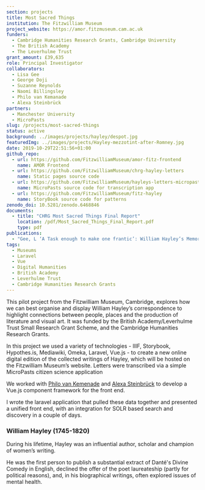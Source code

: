 ```yaml
---
section: projects
title: Most Sacred Things
institution: The Fitzwilliam Museum
project_website: https://amor.fitzmuseum.cam.ac.uk
funders:
  - Cambridge Humanities Research Grants, Cambridge University
  - The British Academy
  - The Leverhulme Trust
grant_amount: £39,635
role: Principal Investigator
collaborators:
  - Lisa Gee
  - George Doji
  - Suzanne Reynolds
  - Naomi Billingsley
  - Philo van Kemanade
  - Alexa Steinbrück
partners:
  - Manchester University
  - MicroPasts
slug: /projects/most-sacred-things
status: active
background: ../images/projects/hayley/despot.jpg
featuredImg: ../images/projects/Hayley-mezzotint-after-Romney.jpg
date: 2019-10-29T22:51:56+01:00
github_repo: 
  - url: https://github.com/FitzwilliamMuseum/amor-fitz-frontend
    name: AMOR Frontend
  - url: https://github.com/FitzwilliamMuseum/chrg-hayley-letters
    name: Static pages source code
  - url: https://github.com/FitzwilliamMuseum/hayleys-letters-micropasts
    name: MicroPasts source code for transcription app
  - url: https://github.com/FitzwilliamMuseum/fitz-hayley
    name: StoryBook source code for patterns
zenodo_doi: 10.5281/zenodo.6468846
documents: 
  - title: "CHRG Most Sacred Things Final Report"
    location: /pdf/Most_Sacred_Things_Final_Report.pdf
    type: pdf
publications:
  - "Gee, L ‘A Task enough to make one frantic’: William Hayley’s Memorialising, European Journal of Life Writing, 9 (2020): DOI https://doi.org/10.21827/ejlw.9.36899"
tags:
  - Museums
  - Laravel
  - Vue
  - Digital Humanities
  - British Academy
  - Leverhulme Trust
  - Cambridge Humanities Research Grants
---
```

This pilot project from the Fitzwilliam Museum, Cambridge, explores how we can best organise and display William Hayley’s 
correspondence to highlight connections between people, places and the production of literature and visual art. It was 
funded by the British Academy/Leverhulme Trust Small Research Grant Scheme, and the Cambridge Humanities Research Grants.

In this project we used a variety of technologies - IIIF, Storybook, Hypothes.is, Mediawiki, Omeka, Laravel, Vue.js - to create a new online digital edition of 
the collected writings of Hayley, which will be hosted on the Fitzwilliam Museum’s website. Letters were transcribed via
a simple MicroPasts citizen science application

We worked with [Philo van Kemenade](https://phivk.com/) and [Alexa Steinbrück](https://alexasteinbruck.com) to develop a Vue.js component framework for the front end. 

I wrote the laravel application that pulled these data together and presented a unified front end, with an integration 
for SOLR based search and discovery in a couple of days. 

### William Hayley (1745-1820)

During his lifetime, Hayley was an influential author, scholar and champion of women’s writing. 

He was the first person to publish a substantial extract of Danté's Divine Comedy in English, declined the offer of the 
poet laureateship (partly for political reasons), and, in his biographical writings, often explored issues of mental health. 